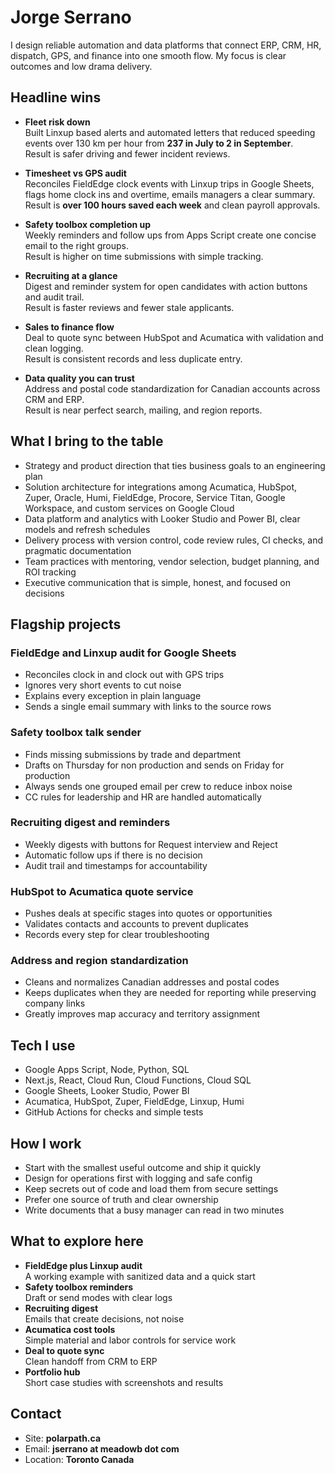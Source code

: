 # Jorge Serrano

I design reliable automation and data platforms that connect ERP, CRM, HR, dispatch, GPS, and finance into one smooth flow. My focus is clear outcomes and low drama delivery.

## Headline wins

* **Fleet risk down**  
  Built Linxup based alerts and automated letters that reduced speeding events over 130 km per hour from **237 in July to 2 in September**.  
  Result is safer driving and fewer incident reviews.

* **Timesheet vs GPS audit**  
  Reconciles FieldEdge clock events with Linxup trips in Google Sheets, flags home clock ins and overtime, emails managers a clear summary.  
  Result is **over 100 hours saved each week** and clean payroll approvals.

* **Safety toolbox completion up**  
  Weekly reminders and follow ups from Apps Script create one concise email to the right groups.  
  Result is higher on time submissions with simple tracking.

* **Recruiting at a glance**  
  Digest and reminder system for open candidates with action buttons and audit trail.  
  Result is faster reviews and fewer stale applicants.

* **Sales to finance flow**  
  Deal to quote sync between HubSpot and Acumatica with validation and clean logging.  
  Result is consistent records and less duplicate entry.

* **Data quality you can trust**  
  Address and postal code standardization for Canadian accounts across CRM and ERP.  
  Result is near perfect search, mailing, and region reports.

## What I bring to the table

* Strategy and product direction that ties business goals to an engineering plan
* Solution architecture for integrations among Acumatica, HubSpot, Zuper, Oracle, Humi, FieldEdge, Procore, Service Titan, Google Workspace, and custom services on Google Cloud
* Data platform and analytics with Looker Studio and Power BI, clear models and refresh schedules
* Delivery process with version control, code review rules, CI checks, and pragmatic documentation
* Team practices with mentoring, vendor selection, budget planning, and ROI tracking
* Executive communication that is simple, honest, and focused on decisions

## Flagship projects

### FieldEdge and Linxup audit for Google Sheets
* Reconciles clock in and clock out with GPS trips
* Ignores very short events to cut noise
* Explains every exception in plain language
* Sends a single email summary with links to the source rows

### Safety toolbox talk sender
* Finds missing submissions by trade and department
* Drafts on Thursday for non production and sends on Friday for production
* Always sends one grouped email per crew to reduce inbox noise
* CC rules for leadership and HR are handled automatically

### Recruiting digest and reminders
* Weekly digests with buttons for Request interview and Reject
* Automatic follow ups if there is no decision
* Audit trail and timestamps for accountability

### HubSpot to Acumatica quote service
* Pushes deals at specific stages into quotes or opportunities
* Validates contacts and accounts to prevent duplicates
* Records every step for clear troubleshooting

### Address and region standardization
* Cleans and normalizes Canadian addresses and postal codes
* Keeps duplicates when they are needed for reporting while preserving company links
* Greatly improves map accuracy and territory assignment

## Tech I use

* Google Apps Script, Node, Python, SQL
* Next.js, React, Cloud Run, Cloud Functions, Cloud SQL
* Google Sheets, Looker Studio, Power BI
* Acumatica, HubSpot, Zuper, FieldEdge, Linxup, Humi
* GitHub Actions for checks and simple tests

## How I work

* Start with the smallest useful outcome and ship it quickly
* Design for operations first with logging and safe config
* Keep secrets out of code and load them from secure settings
* Prefer one source of truth and clear ownership
* Write documents that a busy manager can read in two minutes

## What to explore here

* **FieldEdge plus Linxup audit**  
  A working example with sanitized data and a quick start
* **Safety toolbox reminders**  
  Draft or send modes with clear logs
* **Recruiting digest**  
  Emails that create decisions, not noise
* **Acumatica cost tools**  
  Simple material and labor controls for service work
* **Deal to quote sync**  
  Clean handoff from CRM to ERP
* **Portfolio hub**  
  Short case studies with screenshots and results

## Contact

* Site: **polarpath.ca**  
* Email: **jserrano at meadowb dot com**  
* Location: **Toronto Canada**
